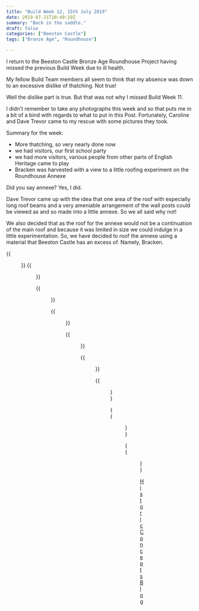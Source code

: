```yaml
---
title: "Build Week 12, 15th July 2019"
date: 2019-07-21T10:49:19Z
summary: "Back in the saddle."
draft: false
categories: ["Beeston Castle"]
tags: ["Bronze Age", "Roundhouse"]

---
```

I return to the Beeston Castle Bronze Age Roundhouse Project having 
missed the previous Build Week due to ill health.

My fellow Build Team members all seem to think that my absence was down to an excessive
dislike of thatching. Not true!

Well the dislike part is true. But that was not why I missed Build Week 11.

I didn't remember to take any photographs this week and so that puts me in a bit of a 
bind with regards to what to put in this Post. Fortunately, Caroline and Dave Trevor 
came to my rescue with some pictures they took.

Summary for the week:

* More thatching, so very nearly done now
* we had visitors, our first school party
* we had more visitors, various people from other parts of English Heritage came to play
* Bracken was harvested with a view to a little roofing experiment on the Roundhouse Annexe

Did you say annexe? Yes, I did.

Dave Trevor came up with the idea that one area of the roof with especially long roof beams and a very ameniable
arrangement of the wall posts could be viewed as and so made into a little annexe. So we all said why not!

We also decided that as the roof for the annexe would not be a continuation of the main roof and 
because it was limited in size we could indulge in a little experimentation. So, we have decided to roof the 
annexe using a material that Beeston Castle has an excess of. Namely, Bracken.

{{<figure src="../harvesting-bracken.jpg" caption="There's plenty of bracken to harvest in the Beeston Castle Woodland Park.">}}
{{<figure src="../bracken-harvest.jpg" caption="Some of the bracken harvest for use on the annexe roof.">}}

{{<figure src="../first-visitors.jpg" caption="The Roundhouse is intended to be a useful and fun educational resource for the local community and schools. We were able to welcome our first school party this week.">}}

{{<figure src="../work-on-the-roof-continues.jpg" caption="The work on the roof with the thatching continues.">}}

{{<figure src="../gordon-in-a-tight-spot.jpg" caption="As Gordon is demonstrating, this thatching work is not all glamour.">}}

{{<figure src="../getting-higher.jpg" caption="The climb up to the areas of the roof actively being worked on is getting higher and higher.">}}

{{<figure src="../nearly-there.jpg" caption="The end is in sight now.">}}

{{<figure src="../in-need-of-a-tidy.jpg" caption="Although, there is still tidying and dressing work to do.">}}

{{<figure src="../view-of-the-roof-week-12.jpg" caption="At the end of Week 12, we have a very attractive thatched Roundhouse.">}}

[Historic Concepts Blog](https://historicconcepts.co.uk/2019/08/20/beeston-bronze-age-structure-construction-week-11/)